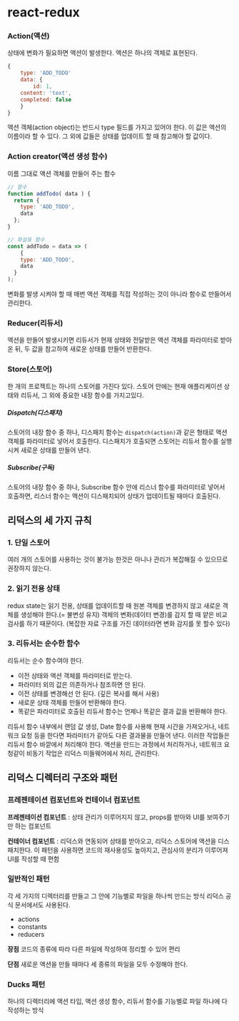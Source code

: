 # react-redux

### Action(액션)

상태에 변화가 필요하면 액션이 발생한다. 액션은 하나의 객체로 표현된다.

```javascript
{
	type: 'ADD_TODO'
	data: {
		id: 1,
    content: 'text',
    completed: false
	}
}
```

액션 객체(action object)는 반드시 type 필드를 가지고 있어야 한다. 이 값은 액션의 이름이라 할 수 있다. 그 외에 값들은 상태를 업데이트 할 때 참고해야 할 값이다.



### Action creator(액션 생성 함수)

이름 그대로 액션 객체를 만들어 주는 함수

```javascript
// 함수
function addTodo( data ) {
  return {
    type: 'ADD_TODO',
    data
  };
}

// 화살표 함수
const addTodo = data => (
	{
    type: 'ADD_TODO',
    data
  }
);
```

변화를 발생 시켜야 할 때 매번 액션 객체를 직접 작성하는 것이 아니라 함수로 만들어서 관리한다.



### Reducer(리듀서)

액션을 만들어 발생시키면 리듀서가 현재 상태와 전달받은 액션 객체를 파라미터로 받아 온 뒤, 두 값을 참고하여 새로운 상태를 만들어 반환한다.



### Store(스토어)

한 개의 프로젝트는 하나의 스토어를 가진다 있다.
스토어 안에는 현재 애플리케이션 상태와 리듀서, 그 외에 중요한 내장 함수를 가지고있다.

##### Dispatch(디스패치)

스토어의 내장 함수 중 하나, 디스패치 함수는 `dispatch(action)`과 같은 형태로 액션 객체를 파라미터로 넣어서 호출한다. 디스패치가 호출되면 스토어는 리듀서 함수를 실행시켜 새로운 상태를 만들어 낸다.

##### Subscribe(구독)

스토어의 내장 함수 중 하나, Subscribe 함수 안에 리스너 함수를 파라미터로 넣어서 호출하면, 리스너 함수는 액션이 디스패치되어 상태가 업데이트될 때마다 호출된다.



## 리덕스의 세 가지 규칙

### 1. 단일 스토어

여러 개의 스토어를 사용하는 것이 불가능 한것은 아니나 관리가 복잡해질 수 있으므로 권장하지 않는다.

### 2. 읽기 전용 상태

redux state는 읽기 전용, 상태를 업데이트할 때 원본 객체를 변경하지 않고 새로운 객체를 생성해야 한다.(= 불변성 유지) 
객체의 변화(데이터 변경)를 감지 할 때 얕은 비교 검사를 하기 때문이다. (복잡한 자료 구조를 가진 데이터라면 변화 감지를 못 할수 있다)

### 3. 리듀서는 순수한 함수

리듀서는 순수 함수여야 한다.

- 이전 상태와 액션 객체를 파라미터로 받는다.
- 파라미터 외의 값은 의존하거나 참조하면 안 된다.
- 이전 상태를 변경해선 안 된다. (깊은 복사를 해서 사용)
- 새로운 상태 객체를 만들어 반환해야 한다.
- 똑같은 파라미터로 호출된 리듀서 함수는 언제나 똑같은 결과 값을 반환해야 한다.

리듀서 함수 내부에서 랜덤 값 생성, Date 함수를 사용해 현재 시간을 가져오거나, 네트워크 요청 등을 한다면 파라미터가 같아도 다른 결과물을 만들어 낸다. 이러한 작업들은 리듀서 함수 바깥에서 처리해야 한다. 액션을 만드는 과정에서 처리하거나, 네트워크 요청같이 비동기 작업은 리덕스 미들웨어에서 처리, 관리한다.



## 리덕스 디렉터리 구조와 패턴

### 프레젠테이션 컴포넌트와 컨테이너 컴포넌트

**프레젠테이션 컴포넌트**
: 상태 관리가 이루어지지 않고, props를 받아와 UI를 보여주기만 하는 컴포넌트

**컨테이너 컴포넌트**
: 리덕스와 연동되어 상태를 받아오고, 리덕스 스토어에 액션을 디스패치한다.
이 패턴을 사용하면 코드의 재사용성도 높아지고, 관심사의 분리가 이루어져 UI를 작성할 때 편함



### 일반적인 패턴

각 세 가지의 디렉터리를 만들고 그 안에 기능별로 파일을 하나씩 만드는 방식
리덕스 공식 문서에서도 사용된다.

- actions
- constants
- reducers

**장점**
코드의 종류에 따라 다른 파일에 작성하여 정리할 수 있어 편리

**단점**
새로운 액션을 만들 때마다 세 종류의 파일을 모두 수정해야 한다.



### Ducks 패턴

하나의 디렉터리에 액션 타입, 액션 생성 함수, 리듀서 함수를 기능별로 파일 하나에 다 작성하는 방식